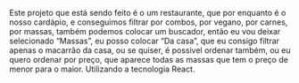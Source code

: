 Este projeto que está sendo feito é o um restaurante, que por enquanto é o nosso cardápio, e conseguimos filtrar por combos, por vegano, por carnes, por massas, também podemos colocar um buscador, então eu vou deixar selecionado “Massas”, eu posso colocar “Da casa”, que eu consigo filtrar apenas o macarrão da casa, ou se quiser,  é possivel ordenar também, ou eu quero ordenar por preço, que aparece todas as massas que tem o preço de menor para o maior. Utilizando a tecnologia React.
